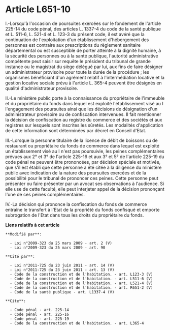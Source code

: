 # Article L651-10

I.-Lorsqu'à l'occasion de poursuites exercées sur le fondement de l'article 225-14 du code pénal, des articles L. 1337-4 du
code de la santé publique et L. 511-6, L. 521-4 et L. 123-3 du présent code, il est avéré que la continuation de
l'exploitation d'un établissement d'hébergement des personnes est contraire aux prescriptions du règlement sanitaire
départemental ou est susceptible de porter atteinte à la dignité humaine, à la sécurité des personnes ou à la santé publique,
l'autorité administrative compétente peut saisir sur requête le président du tribunal de grande instance ou le magistrat du
siège délégué par lui, aux fins de faire désigner un administrateur provisoire pour toute la durée de la procédure ; les
organismes bénéficiant d'un agrément relatif à l'intermédiation locative et la gestion locative sociale prévu à l'article L.
365-4 peuvent être désignés en qualité d'administrateur provisoire. 

II.-Le ministère public porte à la connaissance du propriétaire de l'immeuble et du propriétaire du fonds dans lequel est
exploité l'établissement visé au I l'engagement des poursuites ainsi que les décisions de désignation d'un administrateur
provisoire ou de confiscation intervenues. Il fait mentionner la décision de confiscation au registre du commerce et des
sociétés et aux registres sur lesquels sont inscrites les sûretés. Les modalités d'application de cette information sont
déterminées par décret en Conseil d'Etat. 

III.-Lorsque la personne titulaire de la licence de débit de boissons ou de restaurant ou propriétaire du fonds de commerce
dans lequel est exploité un établissement visé au I n'est pas poursuivie, les peines complémentaires prévues aux 2° et 3° de
l'article 225-16 et aux 3° et 5° de l'article 225-19 du code pénal ne peuvent être prononcées, par décision spéciale et
motivée, que s'il est établi que cette personne a été citée à la diligence du ministère public avec indication de la nature
des poursuites exercées et de la possibilité pour le tribunal de prononcer ces peines. Cette personne peut présenter ou faire
présenter par un avocat ses observations à l'audience. Si elle use de cette faculté, elle peut interjeter appel de la
décision prononçant l'une de ces peines complémentaires. 

IV.-La décision qui prononce la confiscation du fonds de commerce entraîne le transfert à l'Etat de la propriété du fonds
confisqué et emporte subrogation de l'Etat dans tous les droits du propriétaire du fonds.

**Liens relatifs à cet article**

	**Modifié par**:

	  - Loi n°2009-323 du 25 mars 2009 - art. 2 (V)
	  - Loi n°2009-323 du 25 mars 2009 - art. 90

	**Cité par**:

	  - Loi n°2011-725 du 23 juin 2011 - art. 14 (V)
	  - Loi n°2011-725 du 23 juin 2011 - art. 13 (V)
	  - Code de la construction et de l'habitation. - art. L123-3 (V)
	  - Code de la construction et de l'habitation. - art. L511-6 (V)
	  - Code de la construction et de l'habitation. - art. L521-4 (V)
	  - Code de la construction et de l'habitation. - art. R651-2 (V)
	  - Code de la santé publique - art. L1337-4 (V)

	**Cite**:

	  - Code pénal - art. 225-14
	  - Code pénal - art. 225-16
	  - Code pénal - art. 225-19
	  - Code de la construction et de l'habitation. - art. L365-4
